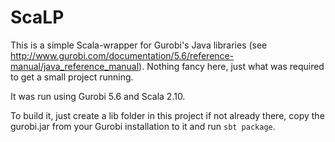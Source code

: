 # ScaLP

This is a simple Scala-wrapper for Gurobi's Java libraries (see http://www.gurobi.com/documentation/5.6/reference-manual/java_reference_manual).
Nothing fancy here, just what was required to get a small project running.

It was run using Gurobi 5.6 and Scala 2.10.

To build it, just create a lib folder in this project if not already there, copy the gurobi.jar from your Gurobi installation to it and run `sbt package`.